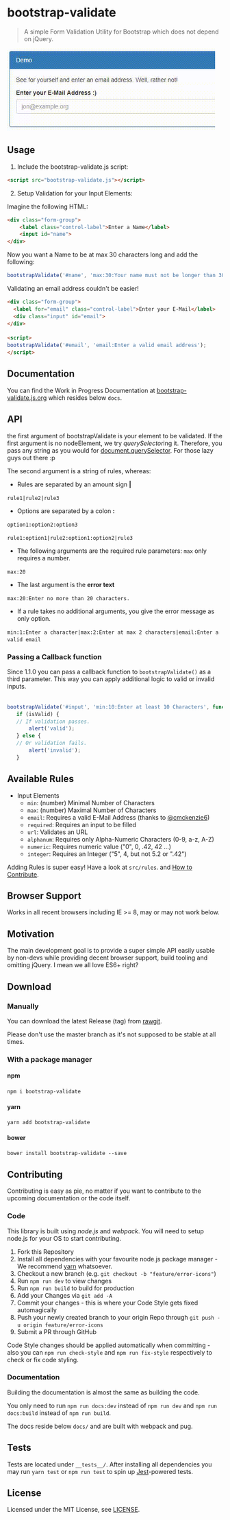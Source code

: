 # bootstrap-validate

> A simple Form Validation Utility for Bootstrap which does not depend on jQuery.

[![Demo](demo.gif)](#)

## Usage

1. Include the bootstrap-validate.js script:

```html
<script src="bootstrap-validate.js"></script>
```

2. Setup Validation for your Input Elements:

Imagine the following HTML:
```html
<div class="form-group">
    <label class="control-label">Enter a Name</label>
    <input id="name">
</div>
```

Now you want a Name to be at max 30 characters long and add the following:

```javascript
bootstrapValidate('#name', 'max:30:Your name must not be longer than 30 characters');
```

Validating an email address couldn't be easier!

```html
<div class="form-group">
  <label for="email" class="control-label">Enter your E-Mail</label>
  <div class="input" id="email">
</div>

<script>
bootstrapValidate('#email', 'email:Enter a valid email address');
</script>
```

## Documentation

You can find the Work in Progress Documentation at [bootstrap-validate.js.org](https://bootstrap-validate.js.org)
which resides below `docs`.

## API

the first argument of bootstrapValidate is your element to be validated.
If the first argument is no nodeElement, we try *querySelector*ing it.
Therefore, you pass any string as you would for [document.querySelector](https://developer.mozilla.org/de/docs/Web/API/Document/querySelector).
For those lazy guys out there :p

The second argument is a string of rules, whereas:
- Rules are separated by an amount sign **|**

`rule1|rule2|rule3`

- Options are separated by a colon **:**

`option1:option2:option3`

`rule1:option1|rule2:option1:option2|rule3`

- The following arguments are the required rule parameters: `max` only requires a number.

`max:20`

- The last argument is the **error text**

`max:20:Enter no more than 20 characters.`

- If a rule takes no additional arguments, you give the error message as only option.

`min:1:Enter a character|max:2:Enter at max 2 characters|email:Enter a valid email`

### Passing a Callback function

Since 1.1.0 you can pass a callback function to `bootstrapValidate()` as a third parameter.
This way you can apply additional logic to valid or invalid inputs.

```javascript

bootstrapValidate('#input', 'min:10:Enter at least 10 Characters', function (isValid) {
   if (isValid) {
   // If validation passes.
       alert('valid');
   } else {
   // Or validation fails.
       alert('invalid');
   }
```

## Available Rules

- Input Elements
  - `min`: (number) Minimal Number of Characters
  - `max`: (number) Maximal Number of Characters
  - `email`: Requires a valid E-Mail Address (thanks to [@cmckenzie6](https://github.com/cmckenzie6))
  - `required`: Requires an input to be filled
  - `url`: Validates an URL
  - `alphanum`: Requires only Alpha-Numeric Characters (0-9, a-z, A-Z)
  - `numeric`: Requires numeric value ("0", 0, .42, 42 ...)
  - `integer`: Requires an Integer ("5", 4, but not 5.2 or ".42")

Adding Rules is super easy! Have a look at `src/rules`. and [How to Contribute](#contributing).

## Browser Support

Works in all recent browsers including IE >= 8, may or may not work below.

## Motivation

The main development goal is to provide a super simple API easily usable by non-devs while providing
decent browser support, build tooling and omitting jQuery. I mean we all love ES6+ right?

## Download

### Manually

You can download the latest Release (tag) from [rawgit](https://cdn.rawgit.com/PascaleBeier/bootstrap-validate/1.0.10/dist/bootstrap-validate.js).

Please don't use the master branch as it's not supposed to be stable at all times.

### With a package manager

#### npm

`npm i bootstrap-validate`

#### yarn

`yarn add bootstrap-validate`

#### bower

`bower install bootstrap-validate --save`

## Contributing

Contributing is easy as pie, no matter if you want to contribute to the upcoming
documentation or the code itself.

### Code

This library is built using *node.js* and *webpack*. You will need to setup node.js for your OS to
start contributing.

1. Fork this Repository
2. Install all dependencies with your favourite node.js package manager - We recommend [yarn](https://yarnpkg.com) whatsoever.
3. Checkout a new branch (e.g. `git checkout -b "feature/error-icons"`)
3. Run `npm run dev` to view changes
4. Run `npm run build` to build for production
5. Add your Changes via `git add -A`
6. Commit your changes - this is where your Code Style gets fixed automagically
7. Push your newly created branch to your origin Repo through `git push -u origin feature/error-icons`
8. Submit a PR through GitHub

Code Style changes should be applied automatically when committing - also you can `npm run check-style` and `npm run fix-style` respectively to check or fix
code styling.

### Documentation

Building the documentation is almost the same as building the code.

You only need to run `npm run docs:dev` instead of `npm run dev` and
`npm run docs:build` instead of `npm run build`.

The docs reside below `docs/` and are built with webpack and pug.

## Tests

Tests are located under `__tests__/`.
After installing all dependencies you may run `yarn test` or `npm run test` to spin up [Jest](https://facebook.github.io/jest/)-powered tests.

## License

Licensed under the MIT License, see [LICENSE](LICENSE.md).
